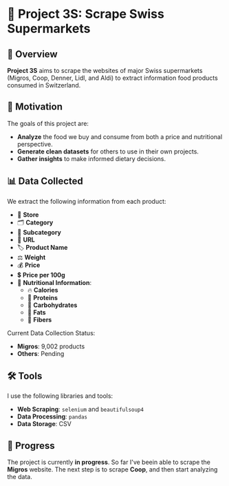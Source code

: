 # 🛒 Project 3S: Scrape Swiss Supermarkets

## 📖 Overview

**Project 3S** aims to scrape the websites of major Swiss supermarkets (Migros, Coop, Denner, Lidl, and Aldi) to extract information food products consumed in Switzerland.

## 🎯 Motivation

The goals of this project are:

- **Analyze** the food we buy and consume from both a price and nutritional perspective.
- **Generate clean datasets** for others to use in their own projects.
- **Gather insights** to make informed dietary decisions.

## 📊 Data Collected

We extract the following information from each product:

- 🏪 **Store**
- 🗂️ **Category**
- 📂 **Subcategory**
- 🔗 **URL**
- 🏷️ **Product Name**
- ⚖️ **Weight**
- 💰 **Price**
- 💲 **Price per 100g**
- 🥦 **Nutritional Information**:
  - 🔥 **Calories**
  - 💪 **Proteins**
  - 🍞 **Carbohydrates**
  - 🧈 **Fats**
  - 🌾 **Fibers**

Current Data Collection Status:
- **Migros**: 9,002 products
- **Others**: Pending


## 🛠️ Tools

I use the following libraries and tools:

- **Web Scraping**: `selenium` and `beautifulsoup4` 
- **Data Processing**: `pandas`
- **Data Storage**: CSV 

## 🚧 Progress

The project is currently **in progress**. So far I've beein able to scrape the **Migros** website. The next step is to scrape **Coop**, and then start analyzing the data.